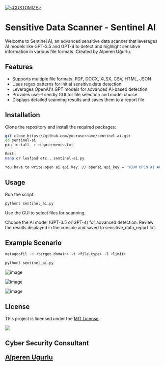 <a href="https://github.com/<USERNAME>/<REPONAME>">
  <img align="center" src="https://github-readme-stats.vercel.app/api?username=alperenugurlu&show_icons=true&line_height=27&count_private=true&title_color=ffffff&text_color=c9cacc&icon_color=2bbc8a&bg_color=1d1f21" alt="<CUSTOMIZE>" />
</a>

# Sensitive Data Scanner - Sentinel AI

Welcome to Sentinel AI, an advanced sensitive data scanner that leverages AI models like GPT-3.5 and GPT-4 to detect and highlight sensitive information in various file formats. Created by Alperen Uğurlu.

## Features

- Supports multiple file formats: PDF, DOCX, XLSX, CSV, HTML, JSON
- Uses regex patterns for initial sensitive data detection
- Leverages OpenAI's GPT models for advanced AI-based detection
- Provides user-friendly GUI for file selection and model choice
- Displays detailed scanning results and saves them to a report file

## Installation

Clone the repository and install the required packages:

```sh
git clone https://github.com/yourusername/sentinel-ai.git
cd sentinel-ai
pip install -r requirements.txt
```

```sh
Edit:
nano or leafpad etc.. sentinel-ai.py 

You have to write open ai api key. // openai.api_key = 'YOUR OPEN AI API KEY'
```

## Usage

Run the script:

```sh
python3 sentinel_ai.py
```
Use the GUI to select files for scanning.

Choose the AI model (GPT-3.5 or GPT-4) for advanced detection.
Review the results displayed in the console and saved to sensitive_data_report.txt.

## Example Scenario

```sh
metagoofil -d <target_domain> -t <file_type> -l <limit> 

python3 sentinel_ai.py
```


![image](https://github.com/user-attachments/assets/c3b2e21f-ca76-429c-85ee-8105c7016403)

![image](https://github.com/user-attachments/assets/2cf05159-ac37-44b1-af9d-50285213c5a9)

![image](https://github.com/user-attachments/assets/e4e1afef-6a46-4030-871b-9cf8fdf59c5e)


## License

This project is licensed under the [MIT License](LICENSE). 

<a href="https://github.com/<USERNAME>/<USERNAME>">
  <img align="center" src="https://github-readme-stats.vercel.app/api/top-langs/?username=alperenugurlu&hide=java,html,tex&title_color=ffffff&text_color=c9cacc&icon_color=2bbc8a&bg_color=1d1f21&langs_count=3" />
</a>


## Cyber Security Consultant <p><a href="https://www.linkedin.com/in/alperen-ugurlu-7b57b7178/">Alperen Ugurlu</a></p>

<picture>
<source
  srcset="https://github-readme-stats.vercel.app/api?username=alperenugurlu&show_icons=true&theme=dark"
  media="(prefers-color-scheme: dark)"
/>

<source
  srcset="https://github-readme-stats.vercel.app/api?username=alperenugurlu&show_icons=true"
  media="(prefers-color-scheme: light), (prefers-color-scheme: no-preference)"
/>








